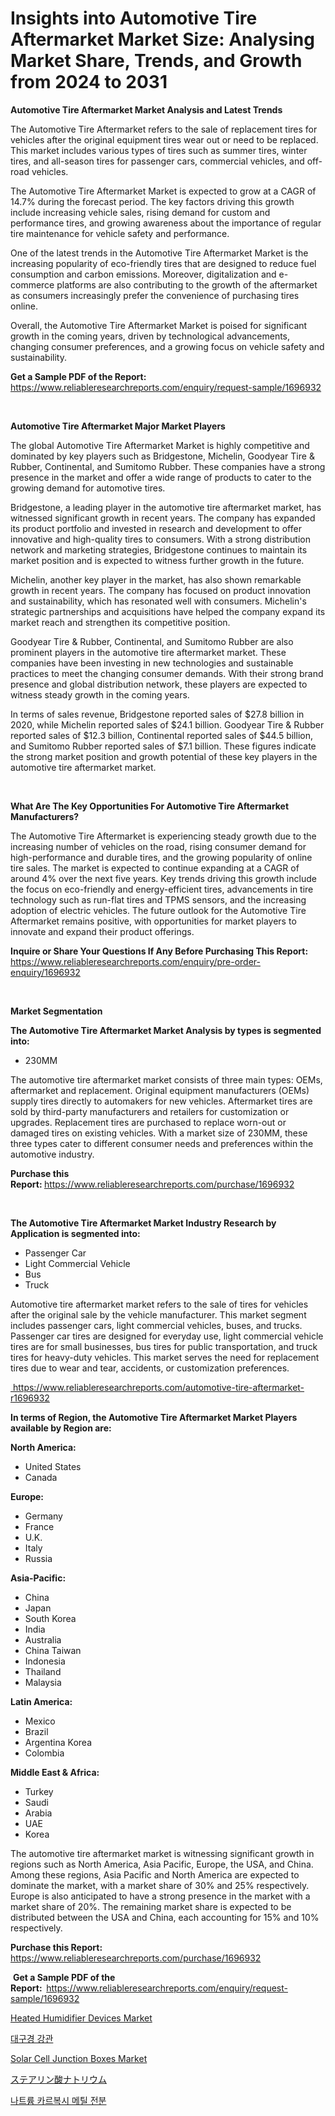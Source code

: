 <p><h1>Insights into Automotive Tire Aftermarket Market Size: Analysing Market Share, Trends, and Growth from 2024 to 2031</h1></p><p><strong>Automotive Tire Aftermarket Market Analysis and Latest Trends</strong></p>
<p><p>The Automotive Tire Aftermarket refers to the sale of replacement tires for vehicles after the original equipment tires wear out or need to be replaced. This market includes various types of tires such as summer tires, winter tires, and all-season tires for passenger cars, commercial vehicles, and off-road vehicles.</p><p>The Automotive Tire Aftermarket Market is expected to grow at a CAGR of 14.7% during the forecast period. The key factors driving this growth include increasing vehicle sales, rising demand for custom and performance tires, and growing awareness about the importance of regular tire maintenance for vehicle safety and performance.</p><p>One of the latest trends in the Automotive Tire Aftermarket Market is the increasing popularity of eco-friendly tires that are designed to reduce fuel consumption and carbon emissions. Moreover, digitalization and e-commerce platforms are also contributing to the growth of the aftermarket as consumers increasingly prefer the convenience of purchasing tires online.</p><p>Overall, the Automotive Tire Aftermarket Market is poised for significant growth in the coming years, driven by technological advancements, changing consumer preferences, and a growing focus on vehicle safety and sustainability.</p></p>
<p><strong>Get a Sample PDF of the Report:&nbsp;</strong> <a href="https://www.reliableresearchreports.com/enquiry/request-sample/1696932">https://www.reliableresearchreports.com/enquiry/request-sample/1696932</a></p>
<p>&nbsp;</p>
<p><strong>Automotive Tire Aftermarket Major Market Players</strong></p>
<p><p>The global Automotive Tire Aftermarket Market is highly competitive and dominated by key players such as Bridgestone, Michelin, Goodyear Tire & Rubber, Continental, and Sumitomo Rubber. These companies have a strong presence in the market and offer a wide range of products to cater to the growing demand for automotive tires.</p><p>Bridgestone, a leading player in the automotive tire aftermarket market, has witnessed significant growth in recent years. The company has expanded its product portfolio and invested in research and development to offer innovative and high-quality tires to consumers. With a strong distribution network and marketing strategies, Bridgestone continues to maintain its market position and is expected to witness further growth in the future.</p><p>Michelin, another key player in the market, has also shown remarkable growth in recent years. The company has focused on product innovation and sustainability, which has resonated well with consumers. Michelin's strategic partnerships and acquisitions have helped the company expand its market reach and strengthen its competitive position.</p><p>Goodyear Tire & Rubber, Continental, and Sumitomo Rubber are also prominent players in the automotive tire aftermarket market. These companies have been investing in new technologies and sustainable practices to meet the changing consumer demands. With their strong brand presence and global distribution network, these players are expected to witness steady growth in the coming years.</p><p>In terms of sales revenue, Bridgestone reported sales of $27.8 billion in 2020, while Michelin reported sales of $24.1 billion. Goodyear Tire & Rubber reported sales of $12.3 billion, Continental reported sales of $44.5 billion, and Sumitomo Rubber reported sales of $7.1 billion. These figures indicate the strong market position and growth potential of these key players in the automotive tire aftermarket market.</p></p>
<p>&nbsp;</p>
<p><strong>What Are The Key Opportunities For Automotive Tire Aftermarket Manufacturers?</strong></p>
<p><p>The Automotive Tire Aftermarket is experiencing steady growth due to the increasing number of vehicles on the road, rising consumer demand for high-performance and durable tires, and the growing popularity of online tire sales. The market is expected to continue expanding at a CAGR of around 4% over the next five years. Key trends driving this growth include the focus on eco-friendly and energy-efficient tires, advancements in tire technology such as run-flat tires and TPMS sensors, and the increasing adoption of electric vehicles. The future outlook for the Automotive Tire Aftermarket remains positive, with opportunities for market players to innovate and expand their product offerings.</p></p>
<p><strong>Inquire or Share Your Questions If Any Before Purchasing This Report:</strong> <a href="https://www.reliableresearchreports.com/enquiry/pre-order-enquiry/1696932">https://www.reliableresearchreports.com/enquiry/pre-order-enquiry/1696932</a></p>
<p>&nbsp;</p>
<p><strong>Market Segmentation</strong></p>
<p><strong>The Automotive Tire Aftermarket Market Analysis by types is segmented into:</strong></p>
<p><ul><li>230MM</li></ul></p>
<p><p>The automotive tire aftermarket market consists of three main types: OEMs, aftermarket and replacement. Original equipment manufacturers (OEMs) supply tires directly to automakers for new vehicles. Aftermarket tires are sold by third-party manufacturers and retailers for customization or upgrades. Replacement tires are purchased to replace worn-out or damaged tires on existing vehicles. With a market size of 230MM, these three types cater to different consumer needs and preferences within the automotive industry.</p></p>
<p><strong>Purchase this Report:&nbsp;</strong><a href="https://www.reliableresearchreports.com/purchase/1696932">https://www.reliableresearchreports.com/purchase/1696932</a></p>
<p>&nbsp;</p>
<p><strong>The Automotive Tire Aftermarket Market Industry Research by Application is segmented into:</strong></p>
<p><ul><li>Passenger Car</li><li>Light Commercial Vehicle</li><li>Bus</li><li>Truck</li></ul></p>
<p><p>Automotive tire aftermarket market refers to the sale of tires for vehicles after the original sale by the vehicle manufacturer. This market segment includes passenger cars, light commercial vehicles, buses, and trucks. Passenger car tires are designed for everyday use, light commercial vehicle tires are for small businesses, bus tires for public transportation, and truck tires for heavy-duty vehicles. This market serves the need for replacement tires due to wear and tear, accidents, or customization preferences.</p></p>
<p><a href="https://www.reliableresearchreports.com/automotive-tire-aftermarket-r1696932">&nbsp;https://www.reliableresearchreports.com/automotive-tire-aftermarket-r1696932</a></p>
<p><strong>In terms of Region, the Automotive Tire Aftermarket Market Players available by Region are:</strong></p>
<p>
    <p> <strong> North America: </strong>
        <ul>
            <li>United States</li>
            <li>Canada</li>
        </ul>
        </p> 
    <p> <strong> Europe: </strong>
        <ul>
            <li>Germany</li>
            <li>France</li>
            <li>U.K.</li>
            <li>Italy</li>
            <li>Russia</li>
        </ul>
        </p> 
    <p> <strong> Asia-Pacific: </strong>
        <ul>
            <li>China</li>
            <li>Japan</li>
            <li>South Korea</li>
            <li>India</li>
            <li>Australia</li>
            <li>China Taiwan</li>
            <li>Indonesia</li>
            <li>Thailand</li>
            <li>Malaysia</li>
        </ul>
        </p> 
    <p> <strong> Latin America: </strong>
        <ul>
            <li>Mexico</li>
            <li>Brazil</li>
            <li>Argentina Korea</li>
            <li>Colombia</li>
        </ul>
        </p> 
    <p> <strong> Middle East & Africa: </strong>
        <ul>
            <li>Turkey</li>
            <li>Saudi</li>
            <li>Arabia</li>
            <li>UAE</li>
            <li>Korea</li>
        </ul>
    </p>
    </p>
<p><p>The automotive tire aftermarket market is witnessing significant growth in regions such as North America, Asia Pacific, Europe, the USA, and China. Among these regions, Asia Pacific and North America are expected to dominate the market, with a market share of 30% and 25% respectively. Europe is also anticipated to have a strong presence in the market with a market share of 20%. The remaining market share is expected to be distributed between the USA and China, each accounting for 15% and 10% respectively.</p></p>
<p><strong>Purchase this Report: </strong><a href="https://www.reliableresearchreports.com/purchase/1696932">https://www.reliableresearchreports.com/purchase/1696932</a></p>
<p>&nbsp;<strong>Get a Sample PDF of the Report:&nbsp;&nbsp;</strong><a href="https://www.reliableresearchreports.com/enquiry/request-sample/1696932">https://www.reliableresearchreports.com/enquiry/request-sample/1696932</a></p>
<p><strong></strong></p>
<p><p><a href="https://www.linkedin.com/pulse/heated-humidifier-devices-market-analysis-its-cagr-segmentation-adawc">Heated Humidifier Devices Market</a></p><p><a href="https://github.com/KoleLedner/Market-Research-Report-List-1/blob/main/677610664119.md">대구경 강관</a></p><p><a href="https://github.com/julyju69/Market-Research-Report-List-3/blob/main/solar-cell-junction-boxes-market.md">Solar Cell Junction Boxes Market</a></p><p><a href="https://github.com/TatumKoelpin2017/Market-Research-Report-List-1/blob/main/304093665515.md">ステアリン酸ナトリウム</a></p><p><a href="https://github.com/garnett961902/Market-Research-Report-List-1/blob/main/568827264118.md">나트륨 카르복시 메틸 전분</a></p></p>